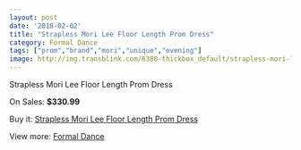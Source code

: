 ```yaml
---
layout: post
date: '2018-02-02'
title: "Strapless Mori Lee Floor Length Prom Dress"
category: Formal Dance
tags: ["prom","brand","mori","unique","evening"]
image: http://img.transblink.com/6380-thickbox_default/strapless-mori-lee-floor-length-prom-dress.jpg
---
```

Strapless Mori Lee Floor Length Prom Dress

On Sales: **$330.99**
<a href="https://www.transblink.com/en/formal-dance/2057-strapless-mori-lee-floor-length-prom-dress.html"><amp-img layout="responsive" width="600" height="600" src="//img.transblink.com/6380-thickbox_default/strapless-mori-lee-floor-length-prom-dress.jpg" alt="Strapless Mori Lee Floor Length Prom Dress 0" /></a>
<a href="https://www.transblink.com/en/formal-dance/2057-strapless-mori-lee-floor-length-prom-dress.html"><amp-img layout="responsive" width="600" height="600" src="//img.transblink.com/6383-thickbox_default/strapless-mori-lee-floor-length-prom-dress.jpg" alt="Strapless Mori Lee Floor Length Prom Dress 1" /></a>
<a href="https://www.transblink.com/en/formal-dance/2057-strapless-mori-lee-floor-length-prom-dress.html"><amp-img layout="responsive" width="600" height="600" src="//img.transblink.com/6382-thickbox_default/strapless-mori-lee-floor-length-prom-dress.jpg" alt="Strapless Mori Lee Floor Length Prom Dress 2" /></a>
<a href="https://www.transblink.com/en/formal-dance/2057-strapless-mori-lee-floor-length-prom-dress.html"><amp-img layout="responsive" width="600" height="600" src="//img.transblink.com/6381-thickbox_default/strapless-mori-lee-floor-length-prom-dress.jpg" alt="Strapless Mori Lee Floor Length Prom Dress 3" /></a>

Buy it: [Strapless Mori Lee Floor Length Prom Dress](https://www.transblink.com/en/formal-dance/2057-strapless-mori-lee-floor-length-prom-dress.html "Strapless Mori Lee Floor Length Prom Dress")

View more: [Formal Dance](https://www.transblink.com/en/6-formal-dance "Formal Dance")